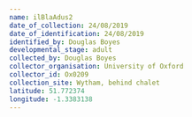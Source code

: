 ```yaml
---
name: ilBlaAdus2
date_of_collection: 24/08/2019
date_of_identification: 24/08/2019
identified_by: Douglas Boyes
developmental_stage: adult
collected_by: Douglas Boyes
collector_organisation: University of Oxford
collector_id: Ox0209
collection_site: Wytham, behind chalet
latitude: 51.772374
longitude: -1.3383138
---
```

